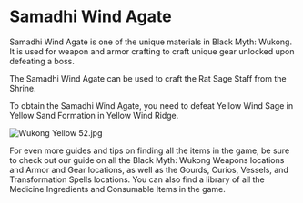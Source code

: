 # Samadhi Wind Agate

Samadhi Wind Agate is one of the unique materials in Black Myth: Wukong. It is used for weapon and armor crafting to craft unique gear unlocked upon defeating a boss. 

The Samadhi Wind Agate can be used to craft the Rat Sage Staff from the Shrine. 

To obtain the Samadhi Wind Agate, you need to defeat Yellow Wind Sage in Yellow Sand Formation in Yellow Wind Ridge. 

![Wukong Yellow 52.jpg](https://oyster.ignimgs.com/mediawiki/apis.ign.com/black-myth-wukong/b/b3/Wukong_Yellow_52.jpg)

For even more guides and tips on finding all the items in the game, be sure to check out our guide on all the Black Myth: Wukong Weapons locations and Armor and Gear locations, as well as the Gourds, Curios, Vessels, and Transformation Spells locations. You can also find a library of all the Medicine Ingredients and Consumable Items in the game. 
